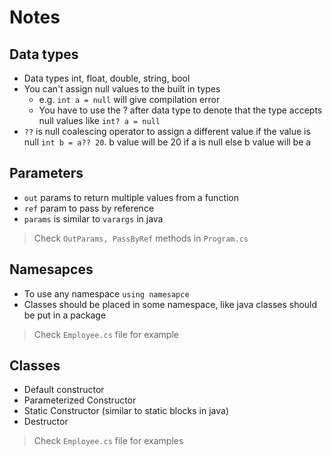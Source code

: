 # Notes

## Data types

- Data types int, float, double, string, bool
- You can't assign null values to the built in types 
  - e.g. `int a = null` will give compilation error
  - You have to use the ? after data type to denote that the type accepts null values like `int? a = null`
- `??` is null coalescing operator to assign a different value if the value is null `int b = a?? 20`. b value will be 20 if a is null else b value will be a

## Parameters

- `out` params to return multiple values from a function
- `ref` param to pass by reference
- `params` is similar to `varargs` in java
  
> Check `OutParams, PassByRef` methods in `Program.cs`

## Namesapces

- To use any namespace `using namesapce`
- Classes should be placed in some namespace, like java classes should be put in a package

> Check `Employee.cs` file for example

## Classes

- Default constructor
- Parameterized Constructor
- Static Constructor (similar to static blocks in java)
- Destructor

> Check `Employee.cs` file for examples
